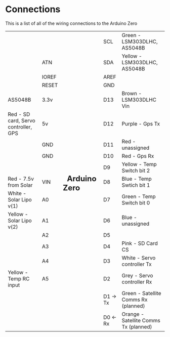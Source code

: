# Connections

This is a list of all of the wiring connections to the Arduino Zero
<table>
  <tr>
    <td></td>
    <td></td>
    <td rowspan="18">
    <h2>&nbsp;&nbsp;Arduino Zero&nbsp;&nbsp;</h2>
    </td>
    <td>SCL</td>
    <td>Green - LSM303DLHC, AS5048B</td>
  </tr>
  <tr>
    <td></td>
    <td>ATN</td>
    <td>SDA</td>
    <td>Yellow - LSM303DLHC, AS5048B</td>
  </tr>
  <tr>
    <td></td>
    <td>IOREF</td>
    <td>AREF</td>
    <td></td>
  </tr>
  <tr>
    <td></td>
    <td>RESET</td>
    <td>GND</td>
    <td></td>
  </tr>
  <tr>
    <td>AS5048B</td>
    <td>3.3v</td>
    <td>D13</td>
    <td>Brown - LSM303DLHC Vin</td>
  </tr>
  <tr>
    <td>Red - SD card, Servo controller, GPS</td>
    <td>5v</td>
    <td>D12</td>
    <td>Purple - Gps Tx</td>
  </tr>
  <tr>
    <td></td>
    <td>GND</td>
    <td>D11</td>
    <td>Red - unassigned</td>
  </tr>
  <tr>
    <td></td>
    <td>GND</td>
    <td>D10</td>
    <td>Red - Gps Rx</td>
  </tr>
  <tr>
    <td></td>
    <td></td>
    <td>D9</td>
    <td>Yellow - Temp Switch bit 2</td>
  </tr>
  <tr>
    <td>Red - 7.5v from Solar</td>
    <td>VIN</td>
    <td>D8</td>
    <td>Blue - Temp Swtich bit 1</td>
  </tr>
  <tr>
    <td>White - Solar Lipo v(1)</td>
    <td>A0</td>
    <td>D7</td>
    <td>Green - Temp Switch bit 0</td>
  </tr>
  <tr>
    <td>Yellow - Solar Lipo v(2)</td>
    <td>A1</td>
    <td>D6</td>
    <td>Blue - unassigned</td>
  </tr>
  <tr>
    <td></td>
    <td>A2</td>
    <td>D5</td>
    <td></td>
  </tr>
  <tr>
    <td></td>
    <td>A3</td>
    <td>D4</td>
    <td>Pink - SD Card CS</td>
  </tr>
  <tr>
    <td></td>
    <td>A4</td>
    <td>D3</td>
    <td>White - Servo controller Tx</td>
  </tr>
  <tr>
    <td>Yellow - Temp RC input</td>
    <td>A5</td>
    <td>D2</td>
    <td>Grey - Servo controller Rx</td>
  </tr>
  <tr>
    <td></td>
    <td></td>
    <td>D1 -> Tx</td>
    <td>Green - Satellite Comms Rx (planned)</td>
  </tr>
  <tr>
    <td></td>
    <td></td>
    <td>D0 <- Rx</td>
    <td>Orange - Satellite Comms Tx (planned)</td>
  </tr>

</table>
